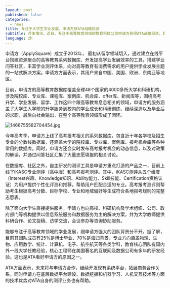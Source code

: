 ```yaml
---
layout: post
published: false
categories:
  - news
title: 专注于大学生学业发展，申请方获ATA战略投资
subtitle: 芥末堆讯，近日，专注于高等教育领域的教育科技公司申请方获得ATA战略投资，其他投资者还包括好未来、明势资本、海兆资本以及华清策源。
language: zh
---
```

申请方（ApplySquare）成立于2013年， 最初从留学领域切入，通过建立在线平台搭建资源聚合的高等教育系列数据库、开发提高学业发展效率的工具，搭建学业问答社区，丰富学业测评体系，向对高等教育有消费需求的用户提供学业发展主题的一站式解决方案。申请方方面表示，其用户来自中国、美国、欧洲、东南亚等地区。

目前，申请方的高等教育数据库覆盖全球48个国家的4000多所大学和科研机构，涉及院校库、专业库、课程库、案例库、机会库、offer库、新闻库等，围绕高考升学、学业发展、留学、工作这四个跟高等教育息息相关的领域，申请方的服务涵盖了大学生入学前的升学服务到校内的学业成长和科研训练、继续深造以及毕业后的求职，最后向社会输出，在整个高等教育领域形成了闭环。

![1466755582704454.jpg]({{site.baseurl}}/image/1466755582704454.jpg)

今年高考季，申请方上线了高考报考相关的系列数据库，包含近十年各学校及招生专业的分数线数据库，还涵盖大学的院校库、专业库、案例库、报考机会库等各种常用的数据库。同时，申请方还会实时发布高考报考机会的动态信息，以及对政策的解读，并通过问答社区汇集了大量志愿填报的相关讨论。

在数据库、社区之外，自主研发的测评工具是申请方重点打造的产品之一，目前上线了iKASC专业测评（高中版）和高考报考测评。其中，iKASC测评从五个维度（Interest兴趣、Knowledge知识、Ability能力、Skill技能、Certification资格认证）为用户提供个性化评测和推荐，帮助用户匹配合适的专业。高考报考测评则帮助考生根据高考分数、目标学校、专业和地域偏好等生成符合各地报考规则的完整志愿表。

除了面向大学生直接提供服务，申请方也向高校、科研机构及学术组织、公司、政府部门等机构提供以信息系统服务和数据服务为主的解决方案，并为大学教师提供科研合作、论文投稿、访学交流，会议参办等咨询协助服务。

能够专注于高等教育领域的学业发展，跟申请方强大的团队背景分不开。据了解，目前其团队成员有25%是博士毕业、70%是海归背景，专业方向涵盖物理、生物、应用数学、统计、计算机、电子、航空航天等各类学科，教育核心团队有国内外一线大学任教经验，核心工程师在美国著名的互联网及数据公司有多年的研发经验。这也是ATA看好申请方的原因之一。

ATA方面表示，未来将与申请方合作，继续开发现有系统平台，拓展商务合作关系，同时申请方在底层数据平台建设、数据挖掘和机器学习、人机交互技术等方面的技术优势对ATA自身的测评业务也有帮助。
